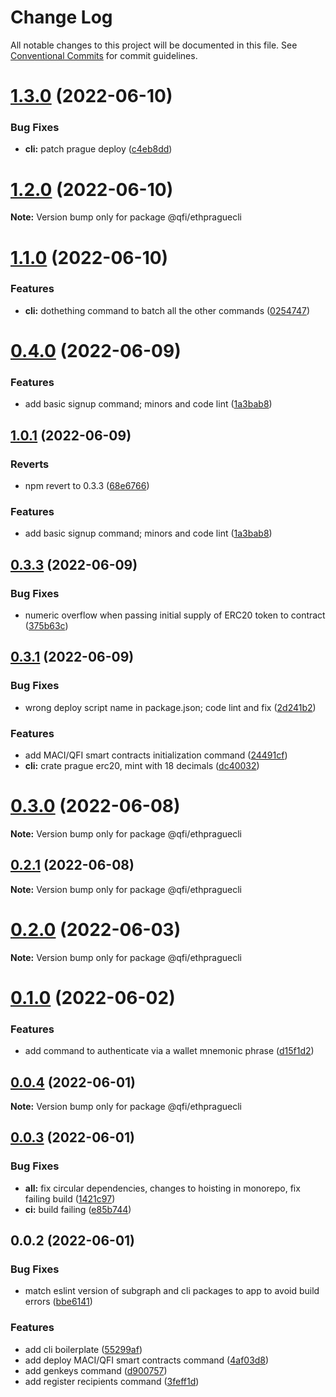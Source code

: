 # Change Log

All notable changes to this project will be documented in this file.
See [Conventional Commits](https://conventionalcommits.org) for commit guidelines.

# [1.3.0](https://github.com/quadratic-funding/qfi/compare/v1.2.0...v1.3.0) (2022-06-10)


### Bug Fixes

* **cli:** patch prague deploy ([c4eb8dd](https://github.com/quadratic-funding/qfi/commit/c4eb8ddab9594772e5e72f5a5640b3a24f960320))





# [1.2.0](https://github.com/quadratic-funding/qfi/compare/v1.1.0...v1.2.0) (2022-06-10)

**Note:** Version bump only for package @qfi/ethpraguecli





# [1.1.0](https://github.com/quadratic-funding/qfi/compare/v1.0.1...v1.1.0) (2022-06-10)


### Features

* **cli:** dothething command to batch all the other commands ([0254747](https://github.com/quadratic-funding/qfi/commit/0254747fdc6da224300986d476a855ab289f65b1))



# [0.4.0](https://github.com/quadratic-funding/qfi/compare/v0.3.3...v0.4.0) (2022-06-09)


### Features

* add basic signup command; minors and code lint ([1a3bab8](https://github.com/quadratic-funding/qfi/commit/1a3bab8b065ae64b5c3c47590e633745e77abce4))





## [1.0.1](https://github.com/quadratic-funding/qfi/compare/v1.0.0...v1.0.1) (2022-06-09)


### Reverts

* npm revert to 0.3.3 ([68e6766](https://github.com/quadratic-funding/qfi/commit/68e676698356c95e7e456622138407993150e943))



### Features

* add basic signup command; minors and code lint ([1a3bab8](https://github.com/quadratic-funding/qfi/commit/1a3bab8b065ae64b5c3c47590e633745e77abce4))





## [0.3.3](https://github.com/quadratic-funding/qfi/compare/v0.3.2...v0.3.3) (2022-06-09)

### Bug Fixes

- numeric overflow when passing initial supply of ERC20 token to contract ([375b63c](https://github.com/quadratic-funding/qfi/commit/375b63cfe144d36c0ccd97f34f34f8b2e0d020ec))

## [0.3.1](https://github.com/quadratic-funding/qfi/compare/v0.2.2...v0.3.1) (2022-06-09)

### Bug Fixes

- wrong deploy script name in package.json; code lint and fix ([2d241b2](https://github.com/quadratic-funding/qfi/commit/2d241b2a8c3b1ea8b420ba937702153d2ba1ef8f))

### Features

- add MACI/QFI smart contracts initialization command ([24491cf](https://github.com/quadratic-funding/qfi/commit/24491cf61615f74674c1c0161bc2d366792adbea))
- **cli:** crate prague erc20, mint with 18 decimals ([dc40032](https://github.com/quadratic-funding/qfi/commit/dc40032fba08832b35bb5ce4862bd77952908e00))

# [0.3.0](https://github.com/quadratic-funding/qfi/compare/v0.2.2...v0.3.0) (2022-06-08)

**Note:** Version bump only for package @qfi/ethpraguecli

## [0.2.1](https://github.com/quadratic-funding/qfi/compare/v0.2.0...v0.2.1) (2022-06-08)

**Note:** Version bump only for package @qfi/ethpraguecli

# [0.2.0](https://github.com/quadratic-funding/qfi/compare/v0.1.0...v0.2.0) (2022-06-03)

**Note:** Version bump only for package @qfi/ethpraguecli

# [0.1.0](https://github.com/quadratic-funding/qfi/compare/v0.0.4...v0.1.0) (2022-06-02)

### Features

- add command to authenticate via a wallet mnemonic phrase ([d15f1d2](https://github.com/quadratic-funding/qfi/commit/d15f1d2212845372e3c520bf539c5c7f3d0125c7))

## [0.0.4](https://github.com/quadratic-funding/qfi/compare/v0.0.3...v0.0.4) (2022-06-01)

**Note:** Version bump only for package @qfi/ethpraguecli

## [0.0.3](https://github.com/quadratic-funding/qfi/compare/v0.0.2...v0.0.3) (2022-06-01)

### Bug Fixes

- **all:** fix circular dependencies, changes to hoisting in monorepo, fix failing build ([1421c97](https://github.com/quadratic-funding/qfi/commit/1421c971a8dd5a85d96fbf67baf5a0dac6a7b062))
- **ci:** build failing ([e85b744](https://github.com/quadratic-funding/qfi/commit/e85b74426f45a3b75148e82cfaf85cee62da0701))

## 0.0.2 (2022-06-01)

### Bug Fixes

- match eslint version of subgraph and cli packages to app to avoid build errors ([bbe6141](https://github.com/quadratic-funding/qfi/commit/bbe61411060b8143809f8e6a66e94aee0ad8f3fc))

### Features

- add cli boilerplate ([55299af](https://github.com/quadratic-funding/qfi/commit/55299af20bf7c2bd12be7a55f31c520271be2ecd))
- add deploy MACI/QFI smart contracts command ([4af03d8](https://github.com/quadratic-funding/qfi/commit/4af03d8f8f69d3041ddc7ca6451955d42c38a560))
- add genkeys command ([d900757](https://github.com/quadratic-funding/qfi/commit/d9007573a51577df551240bdaf259f589b07a3e1))
- add register recipients command ([3feff1d](https://github.com/quadratic-funding/qfi/commit/3feff1d82f11e7b63f51cba131743228d3aeb7f5))
